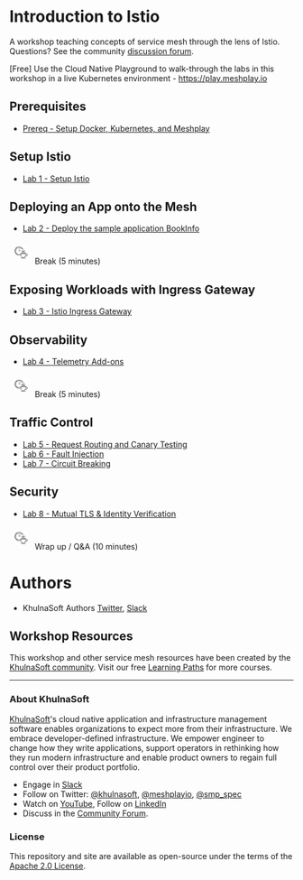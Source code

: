 # Introduction to Istio
A workshop teaching concepts of service mesh through the lens of Istio. Questions? See the community [discussion forum](http://discuss.khulnasoft.com).

[Free] Use the Cloud Native Playground to walk-through the labs in this workshop in a live Kubernetes environment - https://play.meshplay.io

## Prerequisites

- [Prereq - Setup Docker, Kubernetes, and Meshplay](prereq/README.md)

## Setup Istio
- [Lab 1 - Setup Istio](lab-1/README.md)

## Deploying an App onto the Mesh
- [Lab 2 - Deploy the sample application BookInfo](lab-2/README.md)

<p>
<img src="img/break.png" height="25px" style="text-align:left; padding:8px" />
Break (5 minutes)
</p>

## Exposing Workloads with Ingress Gateway

- [Lab 3 - Istio Ingress Gateway](lab-3/README.md)

## Observability

- [Lab 4 - Telemetry Add-ons](lab-4/README.md)

<p>
<img src="img/break.png" height="25px" style="text-align:left; padding:8px" />
Break (5 minutes)
</p>

## Traffic Control
- [Lab 5 - Request Routing and Canary Testing](lab-5/README.md)
- [Lab 6 - Fault Injection](lab-6/README.md)
- [Lab 7 - Circuit Breaking](lab-7/README.md)

## Security
- [Lab 8 - Mutual TLS & Identity Verification](lab-8/README.md)

<p>
<img src="img/break.png" height="25px" style="text-align:left; padding:8px" />
Wrap up / Q&A (10 minutes)
</p>

# Authors

- KhulnaSoft Authors [Twitter](https://twitter.com/khulnasoft), [Slack](http://slack.khulnasoft.com)

## Workshop Resources

This workshop and other service mesh resources have been created by the [KhulnaSoft community](https://khulnasoft.com/community). Visit our free [Learning Paths](https://khulnasoft.com/learn/learning-paths) for more courses.

<hr />

### About KhulnaSoft

[KhulnaSoft](https://khulnasoft.com)'s cloud native application and infrastructure management software enables organizations to expect more from their infrastructure. We embrace developer-defined infrastructure. We empower engineer to change how they write applications, support operators in rethinking how they run modern infrastructure and enable product owners to regain full control over their product portfolio.

- Engage in [Slack](http://slack.khulnasoft.com)
- Follow on Twitter: [@khulnasoft](https://twitter.com/khulnasoft), [@meshplayio](https://twitter.com/meshplayio), [@smp_spec](https://twitter.com/smp_spec)
- Watch on [YouTube](https://www.youtube.com/channel/UCFL1af7_wdnhHXL1InzaMvA?sub_confirmation=1), Follow on [LinkedIn](https://www.linkedin.com/company/khulnasoft)
- Discuss in the [Community Forum](https://discuss.khulnasoft.com).

### License

This repository and site are available as open-source under the terms of the [Apache 2.0 License](https://opensource.org/licenses/Apache-2.0).
